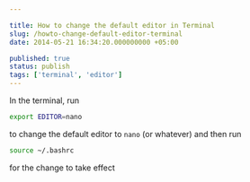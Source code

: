 ```yaml
---

title: How to change the default editor in Terminal
slug: /howto-change-default-editor-terminal
date: 2014-05-21 16:34:20.000000000 +05:00

published: true
status: publish
tags: ['terminal', 'editor']
---
```


In the terminal, run

```bash
export EDITOR=nano
```
to change the default editor to `nano` (or whatever) and then run

```bash
source ~/.bashrc
```

for the change to take effect
